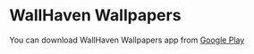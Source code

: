# WallHaven Wallpapers
You can download WallHaven Wallpapers app from 
[Google Play](https://play.google.com/store/apps/details?id=com.abdulrhmanil.wallhavenwallpapers) 